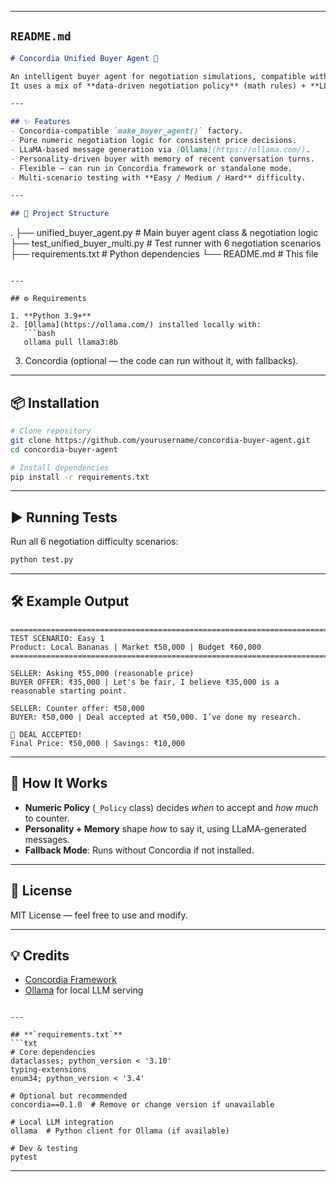 
---

## **`README.md`**

```markdown
# Concordia Unified Buyer Agent 🤝

An intelligent buyer agent for negotiation simulations, compatible with **Concordia** and tested with **Ollama's LLaMA 3.8B** model.  
It uses a mix of **data-driven negotiation policy** (math rules) + **LLM-powered personality messages** to make effective, budget-safe offers.

---

## ✨ Features
- Concordia-compatible `make_buyer_agent()` factory.
- Pure numeric negotiation logic for consistent price decisions.
- LLaMA-based message generation via [Ollama](https://ollama.com/).
- Personality-driven buyer with memory of recent conversation turns.
- Flexible — can run in Concordia framework or standalone mode.
- Multi-scenario testing with **Easy / Medium / Hard** difficulty.

---

## 📂 Project Structure
```

.
├── unified\_buyer\_agent.py      # Main buyer agent class & negotiation logic
├── test\_unified\_buyer\_multi.py # Test runner with 6 negotiation scenarios
├── requirements.txt            # Python dependencies
└── README.md                   # This file

````

---

## ⚙ Requirements

1. **Python 3.9+**
2. [Ollama](https://ollama.com/) installed locally with:
   ```bash
   ollama pull llama3:8b
````

3. Concordia (optional — the code can run without it, with fallbacks).

---

## 📦 Installation

```bash
# Clone repository
git clone https://github.com/yourusername/concordia-buyer-agent.git
cd concordia-buyer-agent

# Install dependencies
pip install -r requirements.txt
```

---

## ▶ Running Tests

Run all 6 negotiation difficulty scenarios:

```bash
python test.py
```

---

## 🛠 Example Output

```
================================================================================
TEST SCENARIO: Easy 1
Product: Local Bananas | Market ₹50,000 | Budget ₹60,000
================================================================================

SELLER: Asking ₹55,000 (reasonable price)
BUYER OFFER: ₹35,000 | Let's be fair, I believe ₹35,000 is a reasonable starting point.

SELLER: Counter offer: ₹50,000
BUYER: ₹50,000 | Deal accepted at ₹50,000. I’ve done my research.

🎉 DEAL ACCEPTED!
Final Price: ₹50,000 | Savings: ₹10,000
```

---

## 🧠 How It Works

* **Numeric Policy** (`_Policy` class) decides *when* to accept and *how much* to counter.
* **Personality + Memory** shape *how* to say it, using LLaMA-generated messages.
* **Fallback Mode**: Runs without Concordia if not installed.

---

## 📜 License

MIT License — feel free to use and modify.

---

## 💡 Credits

* [Concordia Framework](https://github.com/concordia-agents/concordia)
* [Ollama](https://ollama.com/) for local LLM serving

````

---

## **`requirements.txt`**
```txt
# Core dependencies
dataclasses; python_version < '3.10'
typing-extensions
enum34; python_version < '3.4'

# Optional but recommended
concordia==0.1.0  # Remove or change version if unavailable

# Local LLM integration
ollama  # Python client for Ollama (if available)

# Dev & testing
pytest
````

---

